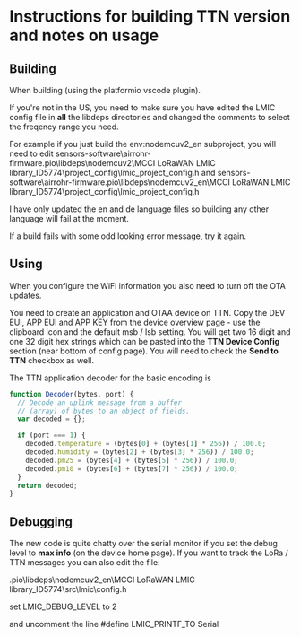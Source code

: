 # Instructions for building TTN version and notes on usage

## Building

When building (using the platformio vscode plugin).

If you're not in the US, you need to make sure you have edited the LMIC config file in **all** the libdeps directories and changed the comments to select the freqency range you need. 

For example if you just build the env:nodemcuv2_en subproject, you will need to edit 
sensors-software\airrohr-firmware\.pio\libdeps\nodemcuv2\MCCI LoRaWAN LMIC library_ID5774\project_config\lmic_project_config.h
and
sensors-software\airrohr-firmware\.pio\libdeps\nodemcuv2_en\MCCI LoRaWAN LMIC library_ID5774\project_config\lmic_project_config.h

I have only updated the en and de language files so building any other language will fail at the moment.

If a build fails with some odd looking error message, try it again.

## Using

When you configure the WiFi information you also need to turn off the OTA updates.

You need to create an application and OTAA device on TTN. Copy the DEV EUI, APP EUI and APP KEY from the device overview page - use the clipboard icon and the default msb / lsb setting. You will get two 16 digit and one 32 digit hex strings which can be pasted into the **TTN Device Config** section (near bottom of config page). You will need to check the **Send to TTN** checkbox as well.

The TTN application decoder for the basic encoding is 

```javascript
function Decoder(bytes, port) {
  // Decode an uplink message from a buffer
  // (array) of bytes to an object of fields.
  var decoded = {};

  if (port === 1) {
    decoded.temperature = (bytes[0] + (bytes[1] * 256)) / 100.0;
    decoded.humidity = (bytes[2] + (bytes[3] * 256)) / 100.0;
    decoded.pm25 = (bytes[4] + (bytes[5] * 256)) / 100.0;
    decoded.pm10 = (bytes[6] + (bytes[7] * 256)) / 100.0;
  }
  return decoded;
}
```

## Debugging

The new code is quite chatty over the serial monitor if you set the debug level to **max info** (on the device home page). If you want to track the LoRa / TTN messages you can also edit the file:

.pio\libdeps\nodemcuv2_en\MCCI LoRaWAN LMIC library_ID5774\src\lmic\config.h 

set LMIC_DEBUG_LEVEL to 2

and uncomment the line
#define LMIC_PRINTF_TO Serial

